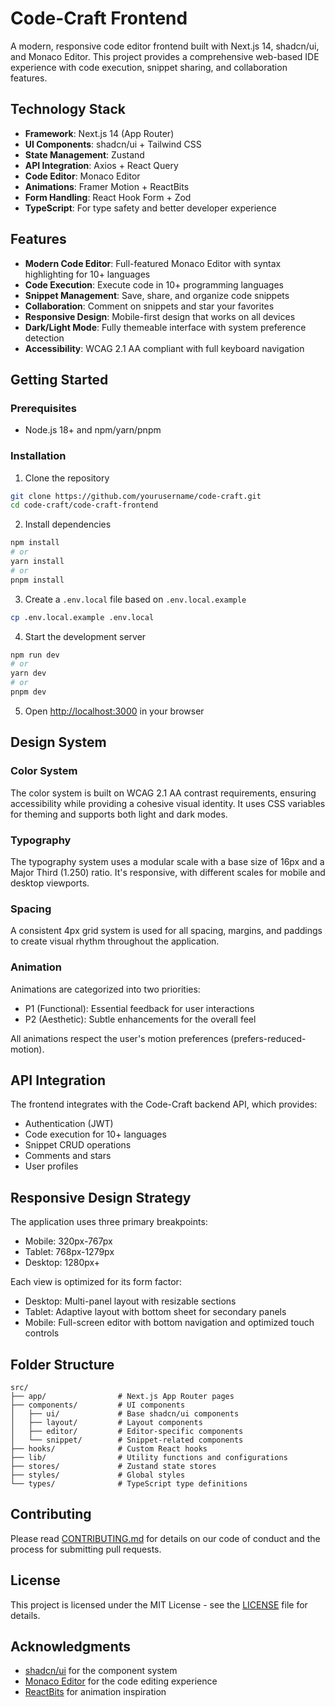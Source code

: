 # Code-Craft Frontend

A modern, responsive code editor frontend built with Next.js 14, shadcn/ui, and Monaco Editor. This project provides a comprehensive web-based IDE experience with code execution, snippet sharing, and collaboration features.

## Technology Stack

- **Framework**: Next.js 14 (App Router)
- **UI Components**: shadcn/ui + Tailwind CSS
- **State Management**: Zustand
- **API Integration**: Axios + React Query
- **Code Editor**: Monaco Editor
- **Animations**: Framer Motion + ReactBits
- **Form Handling**: React Hook Form + Zod
- **TypeScript**: For type safety and better developer experience

## Features

- **Modern Code Editor**: Full-featured Monaco Editor with syntax highlighting for 10+ languages
- **Code Execution**: Execute code in 10+ programming languages
- **Snippet Management**: Save, share, and organize code snippets
- **Collaboration**: Comment on snippets and star your favorites
- **Responsive Design**: Mobile-first design that works on all devices
- **Dark/Light Mode**: Fully themeable interface with system preference detection
- **Accessibility**: WCAG 2.1 AA compliant with full keyboard navigation

## Getting Started

### Prerequisites

- Node.js 18+ and npm/yarn/pnpm

### Installation

1. Clone the repository
```bash
git clone https://github.com/yourusername/code-craft.git
cd code-craft/code-craft-frontend
```

2. Install dependencies
```bash
npm install
# or
yarn install
# or
pnpm install
```

3. Create a `.env.local` file based on `.env.local.example`
```bash
cp .env.local.example .env.local
```

4. Start the development server
```bash
npm run dev
# or
yarn dev
# or
pnpm dev
```

5. Open [http://localhost:3000](http://localhost:3000) in your browser

## Design System

### Color System

The color system is built on WCAG 2.1 AA contrast requirements, ensuring accessibility while providing a cohesive visual identity. It uses CSS variables for theming and supports both light and dark modes.

### Typography

The typography system uses a modular scale with a base size of 16px and a Major Third (1.250) ratio. It's responsive, with different scales for mobile and desktop viewports.

### Spacing

A consistent 4px grid system is used for all spacing, margins, and paddings to create visual rhythm throughout the application.

### Animation

Animations are categorized into two priorities:
- P1 (Functional): Essential feedback for user interactions
- P2 (Aesthetic): Subtle enhancements for the overall feel

All animations respect the user's motion preferences (prefers-reduced-motion).

## API Integration

The frontend integrates with the Code-Craft backend API, which provides:
- Authentication (JWT)
- Code execution for 10+ languages
- Snippet CRUD operations
- Comments and stars
- User profiles

## Responsive Design Strategy

The application uses three primary breakpoints:
- Mobile: 320px-767px
- Tablet: 768px-1279px
- Desktop: 1280px+

Each view is optimized for its form factor:
- Desktop: Multi-panel layout with resizable sections
- Tablet: Adaptive layout with bottom sheet for secondary panels
- Mobile: Full-screen editor with bottom navigation and optimized touch controls

## Folder Structure

```
src/
├── app/                # Next.js App Router pages
├── components/         # UI components
│   ├── ui/             # Base shadcn/ui components
│   ├── layout/         # Layout components
│   ├── editor/         # Editor-specific components
│   └── snippet/        # Snippet-related components
├── hooks/              # Custom React hooks
├── lib/                # Utility functions and configurations
├── stores/             # Zustand state stores
├── styles/             # Global styles
└── types/              # TypeScript type definitions
```

## Contributing

Please read [CONTRIBUTING.md](CONTRIBUTING.md) for details on our code of conduct and the process for submitting pull requests.

## License

This project is licensed under the MIT License - see the [LICENSE](LICENSE) file for details.

## Acknowledgments

- [shadcn/ui](https://ui.shadcn.com/) for the component system
- [Monaco Editor](https://microsoft.github.io/monaco-editor/) for the code editing experience
- [ReactBits](https://reactbits.io/) for animation inspiration 